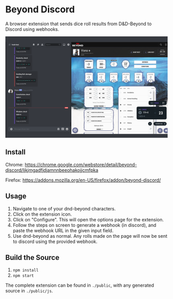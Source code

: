 # Beyond Discord

A browser extension that sends dice roll results from D&D-Beyond to Discord using webhooks.

![Demo image](resources/demo.png)

## Install

Chrome: <https://chrome.google.com/webstore/detail/beyond-discord/ljkjmgadfjdjamnnbeeohakojjcmfpka>

Firefox: https://addons.mozilla.org/en-US/firefox/addon/beyond-discord/

## Usage

1. Navigate to one of your dnd-beyond characters.
2. Click on the extension icon.
3. Click on "Configure". This will open the options page for the extension.
4. Follow the steps on screen to generate a webhook (in discord), and paste the webhook URL in the given input field.
5. Use dnd-beyond as normal. Any rolls made on the page will now be sent to discord using the provided webhook.

## Build the Source

1. `npm install`
2. `npm start`

The complete extension can be found in `./public`, with any generated source in `./public/js`.
